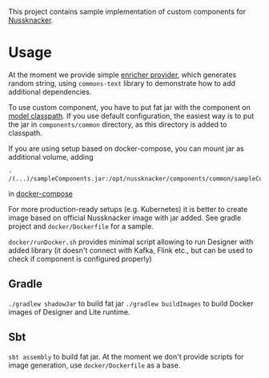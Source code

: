 This project contains sample implementation of custom components for [Nussknacker](https://nussknacker.io).

# Usage
       
At the moment we provide simple [enricher provider](components/src/main/scala/pl/touk/nussknacker/sample/SampleComponentProvider.scala), 
which generates random string, using `commons-text` library to demonstrate how to add additional dependencies.

To use custom component, you have to put fat jar with the component 
on [model classpath](https://docs.nussknacker.io/documentation/docs/installation_configuration_guide/ModelConfiguration#classpath-configuration).
If you use default configuration, the easiest way is to put the jar in `components/common` directory, 
as this directory is added to classpath.

If you are using setup based on docker-compose, you can mount jar as additional volume, adding 
```
- /(...)/sampleComponents.jar:/opt/nussknacker/components/common/sampleComponents.jar
``` 
in [docker-compose](https://github.com/TouK/nussknacker-quickstart/blob/main/docker/docker-compose.yml#L25)

For more production-ready setups (e.g. Kubernetes) it is better to create image based on
official Nussknacker image with jar added. See gradle project and `docker/Dockerfile` for a sample.

`docker/runDocker.sh` provides minimal script allowing to run Designer with added library 
(it doesn't connect with Kafka, Flink etc., but can be used to check if component is configured properly)

## Gradle
    
`./gradlew shadowJar` to build fat jar
`./gradlew buildImages` to build Docker images of Designer and Lite runtime. 

## Sbt

`sbt assembly` to build fat jar. At the moment we don't provide scripts for image generation,
use `docker/Dockerfile` as a base. 